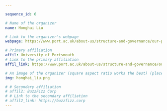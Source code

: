 ```yaml
---

sequence_id: 6

# Name of the organizer
name: Honghai Liu

# Link to the organizer's webpage
webpage: https://www.port.ac.uk/about-us/structure-and-governance/our-people/our-staff/honghai-liu

# Primary affiliation
affil: University of Portsmouth
# Link to the primary affiliation
affil_link: https://www.port.ac.uk/about-us/structure-and-governance/our-people/our-staff/honghai-liu

# An image of the organizer (square aspect ratio works the best) (place in the `assets/img/organizers` directory)
img: honghai_liu.png

# # Secondary affiliation
# affil2: BuzzFizz Corp
# # Link to the secondary affiliation
# affil2_link: https://buzzfizz.corp
---
```

